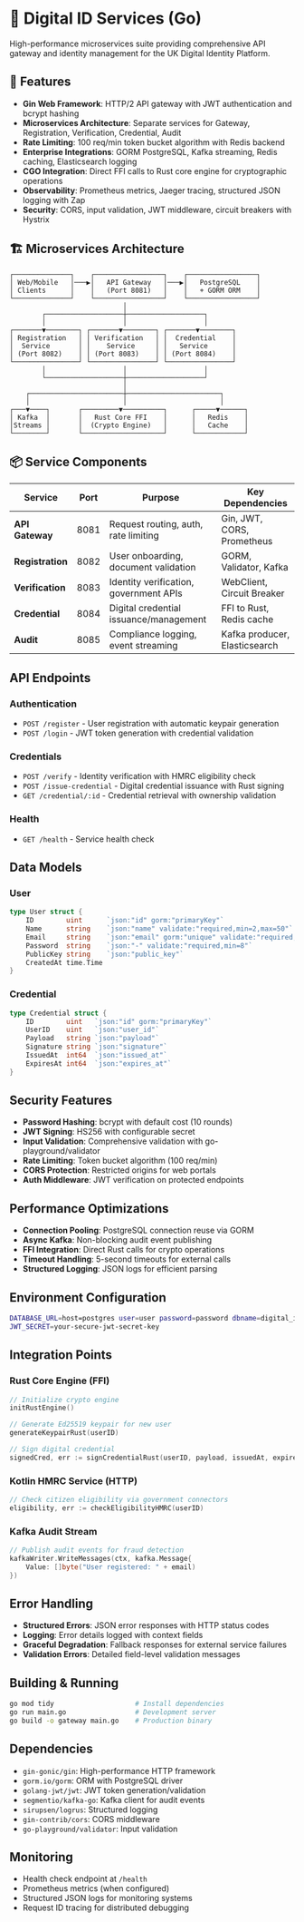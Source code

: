 # 🚀 Digital ID Services (Go)

High-performance microservices suite providing comprehensive API gateway and identity management for the UK Digital Identity Platform.

## 🎯 Features

- **Gin Web Framework**: HTTP/2 API gateway with JWT authentication and bcrypt hashing
- **Microservices Architecture**: Separate services for Gateway, Registration, Verification, Credential, Audit
- **Rate Limiting**: 100 req/min token bucket algorithm with Redis backend
- **Enterprise Integrations**: GORM PostgreSQL, Kafka streaming, Redis caching, Elasticsearch logging
- **CGO Integration**: Direct FFI calls to Rust core engine for cryptographic operations
- **Observability**: Prometheus metrics, Jaeger tracing, structured JSON logging with Zap
- **Security**: CORS, input validation, JWT middleware, circuit breakers with Hystrix

## 🏗️ Microservices Architecture

```
┌──────────────┐    ┌─────────────────┐    ┌─────────────────┐
│ Web/Mobile   │───▶│   API Gateway   │───▶│   PostgreSQL    │
│ Clients      │    │   (Port 8081)   │    │   + GORM ORM    │
└──────────────┘    └─────────────────┘    └─────────────────┘
                            │
        ┌───────────────────┼───────────────────┐
        │                   │                   │
┌───────▼────────┐ ┌───────▼────────┐ ┌───────▼────────┐
│ Registration   │ │ Verification   │ │  Credential    │
│  Service       │ │    Service     │ │   Service      │ 
│ (Port 8082)    │ │ (Port 8083)    │ │ (Port 8084)    │
└────────────────┘ └────────────────┘ └────────────────┘
        │                   │                   │
        └───────────────────┼───────────────────┘
                            │
    ┌───────────────────────┼───────────────────────┐
    │                       │                       │
┌───▼────┐       ┌─────────▼──────────┐      ┌─────▼──────┐
│ Kafka  │       │   Rust Core FFI    │      │   Redis    │
│Streams │       │  (Crypto Engine)   │      │   Cache    │
└────────┘       └────────────────────┘      └────────────┘
```

## 📦 Service Components

| Service | Port | Purpose | Key Dependencies |
|---------|------|---------|------------------|
| **API Gateway** | 8081 | Request routing, auth, rate limiting | Gin, JWT, CORS, Prometheus |
| **Registration** | 8082 | User onboarding, document validation | GORM, Validator, Kafka |
| **Verification** | 8083 | Identity verification, government APIs | WebClient, Circuit Breaker |
| **Credential** | 8084 | Digital credential issuance/management | FFI to Rust, Redis cache |
| **Audit** | 8085 | Compliance logging, event streaming | Kafka producer, Elasticsearch |

## API Endpoints

### Authentication
- `POST /register` - User registration with automatic keypair generation
- `POST /login` - JWT token generation with credential validation

### Credentials  
- `POST /verify` - Identity verification with HMRC eligibility check
- `POST /issue-credential` - Digital credential issuance with Rust signing
- `GET /credential/:id` - Credential retrieval with ownership validation

### Health
- `GET /health` - Service health check

## Data Models

### User
```go
type User struct {
    ID        uint      `json:"id" gorm:"primaryKey"`
    Name      string    `json:"name" validate:"required,min=2,max=50"`
    Email     string    `json:"email" gorm:"unique" validate:"required,email"`
    Password  string    `json:"-" validate:"required,min=8"`
    PublicKey string    `json:"public_key"`
    CreatedAt time.Time
}
```

### Credential
```go
type Credential struct {
    ID        uint   `json:"id" gorm:"primaryKey"`
    UserID    uint   `json:"user_id"`
    Payload   string `json:"payload"`
    Signature string `json:"signature"`
    IssuedAt  int64  `json:"issued_at"`
    ExpiresAt int64  `json:"expires_at"`
}
```

## Security Features

- **Password Hashing**: bcrypt with default cost (10 rounds)
- **JWT Signing**: HS256 with configurable secret
- **Input Validation**: Comprehensive validation with go-playground/validator
- **Rate Limiting**: Token bucket algorithm (100 req/min)
- **CORS Protection**: Restricted origins for web portals
- **Auth Middleware**: JWT verification on protected endpoints

## Performance Optimizations

- **Connection Pooling**: PostgreSQL connection reuse via GORM
- **Async Kafka**: Non-blocking audit event publishing
- **FFI Integration**: Direct Rust calls for crypto operations
- **Timeout Handling**: 5-second timeouts for external calls
- **Structured Logging**: JSON logs for efficient parsing

## Environment Configuration

```bash
DATABASE_URL=host=postgres user=user password=password dbname=digital_id port=5432 sslmode=disable
JWT_SECRET=your-secure-jwt-secret-key
```

## Integration Points

### Rust Core Engine (FFI)
```go
// Initialize crypto engine
initRustEngine()

// Generate Ed25519 keypair for new user
generateKeypairRust(userID)

// Sign digital credential
signedCred, err := signCredentialRust(userID, payload, issuedAt, expiresAt)
```

### Kotlin HMRC Service (HTTP)
```go
// Check citizen eligibility via government connectors
eligibility, err := checkEligibilityHMRC(userID)
```

### Kafka Audit Stream
```go
// Publish audit events for fraud detection
kafkaWriter.WriteMessages(ctx, kafka.Message{
    Value: []byte("User registered: " + email)
})
```

## Error Handling

- **Structured Errors**: JSON error responses with HTTP status codes
- **Logging**: Error details logged with context fields
- **Graceful Degradation**: Fallback responses for external service failures
- **Validation Errors**: Detailed field-level validation messages

## Building & Running

```bash
go mod tidy                    # Install dependencies
go run main.go                 # Development server
go build -o gateway main.go    # Production binary
```

## Dependencies

- `gin-gonic/gin`: High-performance HTTP framework
- `gorm.io/gorm`: ORM with PostgreSQL driver  
- `golang-jwt/jwt`: JWT token generation/validation
- `segmentio/kafka-go`: Kafka client for audit events
- `sirupsen/logrus`: Structured logging
- `gin-contrib/cors`: CORS middleware
- `go-playground/validator`: Input validation

## Monitoring

- Health check endpoint at `/health`
- Prometheus metrics (when configured)
- Structured JSON logs for monitoring systems
- Request ID tracing for distributed debugging